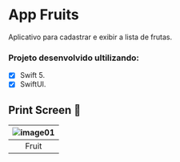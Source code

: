 # App Fruits
 Aplicativo para cadastrar e exibir a lista de frutas.
 
  ### Projeto desenvolvido ultilizando:
  - [x] Swift 5.
  - [x] SwiftUI.
  
 ## Print Screen :foggy:
 
| ![image01](images/furit_print.gif) |
|:---:|
| Fruit |


